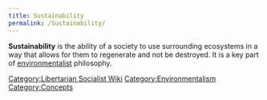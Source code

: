 ```yaml
---
title: Sustainability
permalink: /Sustainability/
---
```


**Sustainability** is the ability of a society to use surrounding
ecosystems in a way that allows for them to regenerate and not be
destroyed. It is a key part of
[environmentalist](Environmentalism.md "wikilink") philosophy.

[Category:Libertarian Socialist
Wiki](Category:Libertarian_Socialist_Wiki.md "wikilink")
[Category:Environmentalism](Category:Environmentalism.md "wikilink")
[Category:Concepts](Category:Concepts.md "wikilink")